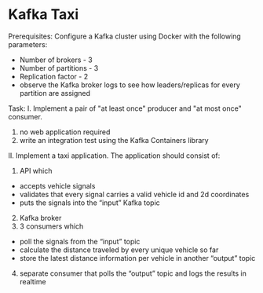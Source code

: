 # Kafka Taxi

Prerequisites: Configure a Kafka cluster using Docker with the following parameters: 
* Number of brokers - 3 
* Number of partitions - 3 
* Replication factor - 2
* observe the Kafka broker logs to see how leaders/replicas for every partition are assigned

Task:
I. Implement a pair of "at least once" producer and "at most once" consumer. 
1. no web application required 
2. write an integration test using the Kafka Containers library

II. Implement a taxi application. The application should consist of:
1. API which
* accepts vehicle signals
* validates that every signal carries a valid vehicle id and 2d coordinates
* puts the signals into the “input” Kafka topic
2. Kafka broker
3. 3 consumers which
* poll the signals from the “input” topic
* calculate the distance traveled by every unique vehicle so far
* store the latest distance information per vehicle in another “output” topic
4. separate consumer that polls the “output” topic and logs the results in realtime
